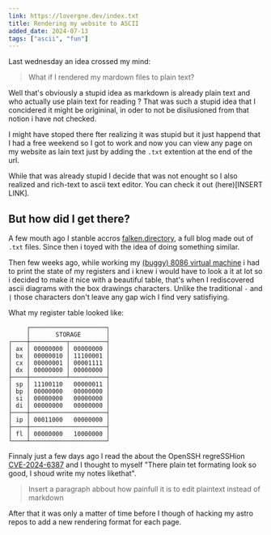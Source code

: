 ```yaml
---
link: https://lovergne.dev/index.txt
title: Rendering my website to ASCII
added_date: 2024-07-13
tags: ["ascii", "fun"]
---
```


Last wednesday an idea crossed my mind: 

> What if I rendered my mardown files to plain text?

Well that's obviously a stupid idea as markdown is already plain text and who actually use plain text for reading ? That was such a stupid idea that I concidered it might be origininal, in oder to not be disilusioned from that notion i have not checked.

I might have stoped there fter realizing it was stupid but it just happend that I had a free weekend so I got to work and now you can view any page on my website as lain text just by adding the `.txt` extention at the end of the url.

While that was already stupid I decide that was not enought so I also realized and rich-text to ascii text editor. You can check it out (here)[INSERT LINK]. 

## But how did I get there? 

A few mouth ago I stanble accros [falken.directory](http://len.falken.directory/feed.xml), a full blog made out of `.txt` files. Since then i toyed with the
idea of doing something similar.

Then few weeks ago, while working my [(buggy) 8086 virtual machine](git@github.com:TheBigRoomXXL/8086.git) i had to print the state of my registers and i knew i would have to look a it at lot so i decided to make it nice with a beautiful table, that's when I rediscovered ascii diagrams with the box drawings characters. Unlike the traditional `-` and `|` those characters don't leave any gap wich I find very satisfiying. 

What my register table looked like:

```ascii
     ┌─────────────────────┐  
     │       STORAGE       │  
┌────┼──────────┬──────────┤  
│ ax │ 00000000 │ 00000000 │  
│ bx │ 00000010 │ 11100001 │  
│ cx │ 00000001 │ 00001111 │  
│ dx │ 00000000 │ 00000000 │  
├────┼──────────┴──────────┤  
│ sp │ 11100110   00000011 │  
│ bp │ 00000000   00000000 │  
│ si │ 00000000   00000000 │  
│ di │ 00000000   00000000 │  
├────┼─────────────────────┤  
│ ip │ 00011000   00000000 │  
├────┼─────────────────────┤  
│ fl │ 00000000   10000000 │  
└────┴─────────────────────┘  
```


Finnaly just a few days ago I read the about the OpenSSH regreSSHion [CVE-2024-6387](https://www.qualys.com/2024/07/01/cve-2024-6387/regresshion.txt?ref=upstract.com) and I thought to myself "There plain tet formating look so good, I shoud write my notes likethat". 

> Insert a paragraph abbout how painfull it is to edit plaintext instead of markdown


After that it was only a matter of time before I though of hacking my astro repos to add a new rendering format for each page.
